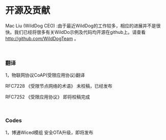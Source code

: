 # 开源及贡献


Mac Liu (WildDog CEO) :由于最近WildDog的工作较多，相应的进展并不是很快。我们已经将很多有关WildDo示例及代码均开源在github上。请查看 http://github.com/WildDogTeam 。



<br>

### 翻译

1，物联网协议CoAP(受限应用协议)翻译

RFC7228 《受限节点网络的术语》 未校稿，已经发布

RFC7252 《受限应用协议》 即将校稿完成

<br>

### Codes

1，博通Wiced模组 安全OTA升级，即将发布


<br>
 
<br>
